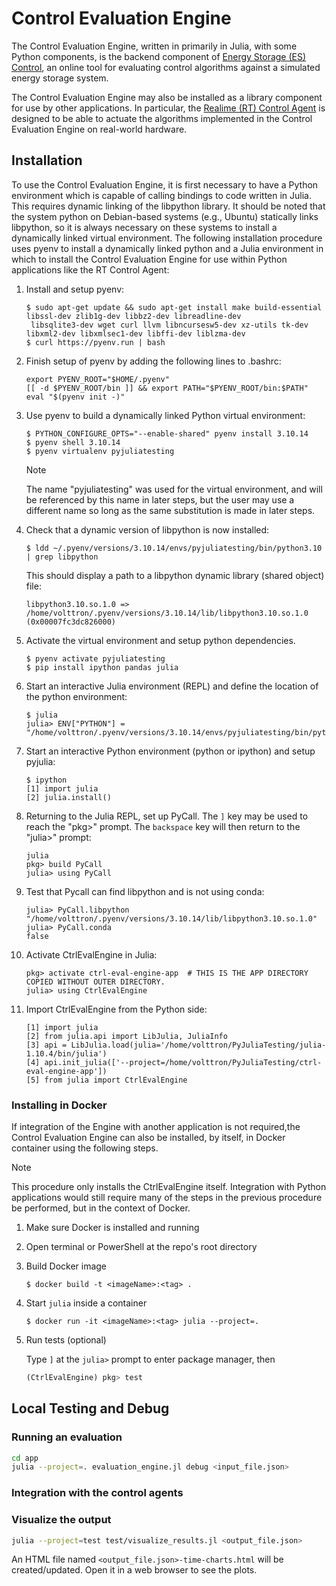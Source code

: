 # Control Evaluation Engine

The Control Evaluation Engine, written in primarily in Julia, with some Python components,
is the backend component of [Energy Storage (ES) Control](https://es-control.pnnl.gov/),
an online tool for evaluating control algorithms against a simulated energy storage system.

The Control Evaluation Engine may also be installed as a library component for use by other applications.
In particular, the [Realime (RT) Control Agent](https://github.com/der-control-modules/realtime-control-agent)
is designed to be able to actuate the algorithms implemented in the Control Evaluation Engine on real-world hardware.

## Installation
To use the Control Evaluation Engine, it is first necessary to have a Python environment which is capable
of calling bindings to code written in Julia. This requires dynamic linking of the libpython library.
It should be noted that the system python on Debian-based systems (e.g., Ubuntu) statically links libpython,
so it is always necessary on these systems to install a dynamically linked virtual environment. 
The following installation procedure uses pyenv to install a dynamically linked python and a Julia environment
in which to install the Control Evaluation Engine for use within Python applications like the RT Control Agent:


1. Install and setup pyenv:

   ```shell
   $ sudo apt-get update && sudo apt-get install make build-essential libssl-dev zlib1g-dev libbz2-dev libreadline-dev
    libsqlite3-dev wget curl llvm libncursesw5-dev xz-utils tk-dev libxml2-dev libxmlsec1-dev libffi-dev liblzma-dev
   $ curl https://pyenv.run | bash
   ```

1. Finish setup of pyenv by adding the following lines to .bashrc:

   ```shell
   export PYENV_ROOT="$HOME/.pyenv"
   [[ -d $PYENV_ROOT/bin ]] && export PATH="$PYENV_ROOT/bin:$PATH" 
   eval "$(pyenv init -)"
   ```

1. Use pyenv to build a dynamically linked Python virtual environment:

   ```shell
   $ PYTHON_CONFIGURE_OPTS="--enable-shared" pyenv install 3.10.14
   $ pyenv shell 3.10.14
   $ pyenv virtualenv pyjuliatesting
   ```

   > [!NOTE]
   > The name "pyjuliatesting" was used for the virtual environment, and will be referenced by this name in later steps,
   > but the user may use a different name so long as the same substitution is made in later steps.

1. Check that a dynamic version of libpython is now installed:

   ```shell
   $ ldd ~/.pyenv/versions/3.10.14/envs/pyjuliatesting/bin/python3.10 | grep libpython
   ```

   This should display a path to a libpython dynamic library (shared object) file:
   
   ```
   libpython3.10.so.1.0 => /home/volttron/.pyenv/versions/3.10.14/lib/libpython3.10.so.1.0 (0x00007fc3dc826000)
   ```

1. Activate the virtual environment and setup python dependencies.

   ```shell
   $ pyenv activate pyjuliatesting
   $ pip install ipython pandas julia
   ```

1. Start an interactive Julia environment (REPL) and define the location of the python environment:

   ```shell
   $ julia
   julia> ENV["PYTHON"] = "/home/volttron/.pyenv/versions/3.10.14/envs/pyjuliatesting/bin/python"
   ```

1. Start an interactive Python environment (python or ipython) and setup pyjulia:

   ```shell
   $ ipython
   [1] import julia
   [2] julia.install()
   ```

1. Returning to the Julia REPL, set up PyCall. The `]` key may be used to reach the "pkg>" prompt. The
   `backspace` key will then return to the "julia>" prompt:

   ```shell
   julia
   pkg> build PyCall
   julia> using PyCall
   ```

1. Test that Pycall can find libpython and is not using conda:

   ```shell
   julia> PyCall.libpython
   "/home/volttron/.pyenv/versions/3.10.14/lib/libpython3.10.so.1.0"
   julia> PyCall.conda
   false
   ```

1. Activate CtrlEvalEngine in Julia:

   ```shell
   pkg> activate ctrl-eval-engine-app  # THIS IS THE APP DIRECTORY COPIED WITHOUT OUTER DIRECTORY.
   julia> using CtrlEvalEngine
   ```

1. Import CtrlEvalEngine from the Python side:

   ```   
   [1] import julia
   [2] from julia.api import LibJulia, JuliaInfo
   [3] api = LibJulia.load(julia='/home/volttron/PyJuliaTesting/julia-1.10.4/bin/julia')
   [4] api.init_julia(['--project=/home/volttron/PyJuliaTesting/ctrl-eval-engine-app'])
   [5] from julia import CtrlEvalEngine
   ```

### Installing in Docker

If integration of the Engine with another application is not required,the Control Evaluation Engine can also be
installed, by itself, in Docker container using the following steps.

> [!NOTE]
> This procedure only installs the CtrlEvalEngine itself. Integration with Python applications would still require
> many of the steps in the previous procedure be performed, but in the context of Docker.

1. Make sure Docker is installed and running
1. Open terminal or PowerShell at the repo's root directory
1. Build Docker image

    ```shell
    $ docker build -t <imageName>:<tag> .
    ```

1. Start `julia` inside a container

    ```shell
    $ docker run -it <imageName>:<tag> julia --project=.
    ```

1. Run tests (optional)

    Type `]` at the `julia>` prompt to enter package manager, then

    ```julia
    (CtrlEvalEngine) pkg> test
    ```


## Local Testing and Debug

### Running an evaluation

```sh
cd app
julia --project=. evaluation_engine.jl debug <input_file.json>
```
### Integration with the control agents


### Visualize the output

```sh
julia --project=test test/visualize_results.jl <output_file.json>
```

An HTML file named `<output_file.json>-time-charts.html` will be created/updated.
Open it in a web browser to see the plots.

